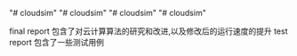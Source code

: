 "# cloudsim" 
"# cloudsim" 
"# cloudsim" 
"# cloudsim" 

final report 包含了对云计算算法的研究和改进,以及修改后的运行速度的提升
test report 包含了一些测试用例
